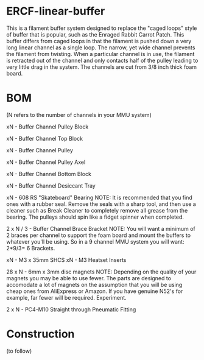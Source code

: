 # ERCF-linear-buffer

This is a filament buffer system designed to replace the "caged loops" style of buffer that is popular, such as the Enraged Rabbit Carrot Patch.  This buffer differs from caged loops in that the filament is pushed down a very long linear channel as a single loop.  The narrow, yet wide channel prevents the filament from twisting.  When a particular channel is in use, the filament is retracted out of the channel and only contacts half of the pulley leading to very little drag in the system.  The channels are cut from 3/8 inch thick foam board.

# BOM

(N refers to the number of channels in your MMU system) 

xN - Buffer Channel Pulley Block

xN - Buffer Channel Top Block

xN - Buffer Channel Pulley

xN - Buffer Channel Pulley Axel

xN - Buffer Channel Bottom Block

xN - Buffer Channel Desiccant Tray

xN - 608 RS "Skateboard" Bearing
     NOTE: It is recommended that you find ones with a rubber seal.
     Remove the seals with a sharp tool, and then use a cleaner such
     as Break Cleaner to completely remove all grease from the
     bearing.  The pulleys should spin like a fidget spinner when
     completed.

2 x N / 3 - Buffer Channel Brace Bracket
            NOTE: You will want a minimum of 2 braces per channel
            to support the foam board and mount the buffers to 
            whatever you'll be using. So in a 9 channel MMU system
            you will want: 2*9/3= 6 Brackets. 

xN - M3 x 35mm SHCS
xN - M3 Heatset Inserts

28 x N - 6mm x 3mm disc magnets 
         NOTE: Depending on the quality of your magnets you may be able
         to use fewer.  The parts are designed to accomodate a lot of 
         magnets on the assumption that you will be using cheap ones from
         AliExpress or Amazon.  If you have genuine N52's for example, far
         fewer will be required.  Experiment.

2 x N - PC4-M10 Straight through Pneumatic Fitting

# Construction

(to follow)

